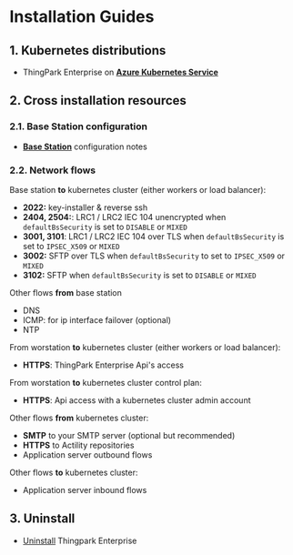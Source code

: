 # Installation Guides

## 1. Kubernetes distributions
- ThingPark Enterprise on [**Azure Kubernetes Service**](./azureKubernetesService.md)


## 2. Cross installation resources 
### 2.1. Base Station configuration 

- [**Base Station**](./bsConfigurationNotes.md) configuration notes

### 2.2. Network flows
Base station **to** kubernetes cluster (either workers or load balancer):

- **2022:** key-installer & reverse ssh
- **2404, 2504:**: LRC1 / LRC2 IEC 104 unencrypted when `defaultBsSecurity` is set to `DISABLE` or  `MIXED`
- **3001, 3101**: LRC1 / LRC2 IEC 104 over TLS when `defaultBsSecurity` is set to `IPSEC_X509` or  `MIXED`
- **3002:** SFTP over TLS when `defaultBsSecurity` to set to `IPSEC_X509` or  `MIXED`
- **3102:** SFTP when `defaultBsSecurity` is set to `DISABLE` or  `MIXED`

Other flows **from** base station

- DNS
- ICMP: for ip interface failover (optional)
- NTP

From worstation **to** kubernetes cluster (either workers or load balancer):

- **HTTPS**:  ThingPark Enterprise Api's access 

From worstation **to** kubernetes cluster control plan:

- **HTTPS**: Api access with a kubernetes cluster admin account

Other flows **from** kubernetes cluster:

- **SMTP** to your SMTP server (optional but recommended)
- **HTTPS** to Actility repositories
- Application server outbound flows

Other flows **to** kubernetes cluster:

- Application server inbound flows

## 3. Uninstall
- [Uninstall](uninstall.md) Thingpark Enterprise